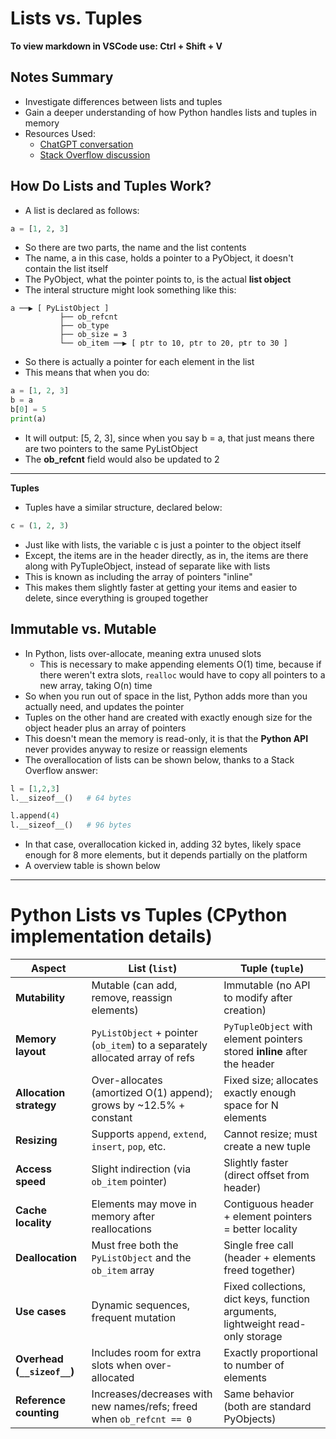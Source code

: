 # Lists vs. Tuples

**To view markdown in VSCode use: Ctrl + Shift + V**

## Notes Summary
- Investigate differences between lists and tuples
- Gain a deeper understanding of how Python handles lists and tuples in memory
- Resources Used:
    - [ChatGPT conversation](https://chatgpt.com/share/68e015ed-e078-800c-915a-4244769b2dcd)
    - [Stack Overflow discussion](https://stackoverflow.com/questions/46664007/why-do-tuples-take-less-space-in-memory-than-lists)

## How Do Lists and Tuples Work?
- A list is declared as follows:
``` python
a = [1, 2, 3]
```
- So there are two parts, the name and the list contents
- The name, a in this case, holds a pointer to a PyObject, it doesn't contain the list itself
- The PyObject, what the pointer points to, is the actual **list object**
- The interal structure might look something like this: 
``` vbnet
a ──▶ [ PyListObject ]
           ├── ob_refcnt
           ├── ob_type
           ├── ob_size = 3
           └── ob_item ──▶ [ ptr to 10, ptr to 20, ptr to 30 ]
```
- So there is actually a pointer for each element in the list
- This means that when you do:
``` python
a = [1, 2, 3]
b = a
b[0] = 5
print(a)
```
- It will output: [5, 2, 3], since when you say b = a, that just means there are two pointers to the same PyListObject
- The **ob_refcnt** field would also be updated to 2
---
**Tuples**
- Tuples have a similar structure, declared below:
``` python
c = (1, 2, 3)
```
- Just like with lists, the variable c is just a pointer to the object itself
- Except, the items are in the header directly, as in, the items are there along with PyTupleObject, instead of separate like with lists
- This is known as including the array of pointers "inline"
- This makes them slightly faster at getting your items and easier to delete, since everything is grouped together

## Immutable vs. Mutable
- In Python, lists over-allocate, meaning extra unused slots
    - This is necessary to make appending elements O(1) time, because if there weren't extra slots, ```realloc``` would have to copy all pointers to a new array, taking O(n) time
- So when you run out of space in the list, Python adds more than you actually need, and updates the pointer
- Tuples on the other hand are created with exactly enough size for the object header plus an array of pointers
- This doesn't mean the memory is read-only, it is that the **Python API** never provides anyway to resize or reassign elements
- The overallocation of lists can be shown below, thanks to a Stack Overflow answer:
``` python
l = [1,2,3]
l.__sizeof__()   # 64 bytes

l.append(4)
l.__sizeof__()   # 96 bytes
```
- In that case, overallocation kicked in, adding 32 bytes, likely space enough for 8 more elements, but it depends partially on the platform
- A overview table is shown below
---


# Python Lists vs Tuples (CPython implementation details)

| Aspect                  | List (`list`)                                                                 | Tuple (`tuple`)                                                                 |
|--------------------------|-------------------------------------------------------------------------------|---------------------------------------------------------------------------------|
| **Mutability**           | Mutable (can add, remove, reassign elements)                                  | Immutable (no API to modify after creation)                                     |
| **Memory layout**        | `PyListObject` + pointer (`ob_item`) to a separately allocated array of refs | `PyTupleObject` with element pointers stored **inline** after the header        |
| **Allocation strategy**  | Over-allocates (amortized O(1) append); grows by ~12.5% + constant            | Fixed size; allocates exactly enough space for N elements                       |
| **Resizing**             | Supports `append`, `extend`, `insert`, `pop`, etc.                           | Cannot resize; must create a new tuple                                          |
| **Access speed**         | Slight indirection (via `ob_item` pointer)                                    | Slightly faster (direct offset from header)                                     |
| **Cache locality**       | Elements may move in memory after reallocations                               | Contiguous header + element pointers = better locality                          |
| **Deallocation**         | Must free both the `PyListObject` and the `ob_item` array                     | Single free call (header + elements freed together)                             |
| **Use cases**            | Dynamic sequences, frequent mutation                                          | Fixed collections, dict keys, function arguments, lightweight read-only storage |
| **Overhead (`__sizeof__`)** | Includes room for extra slots when over-allocated                          | Exactly proportional to number of elements                                      |
| **Reference counting**   | Increases/decreases with new names/refs; freed when `ob_refcnt == 0`          | Same behavior (both are standard PyObjects)                                     |




